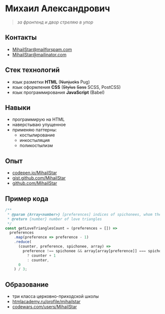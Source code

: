 # Михаил Александрович

> _за фронтенд и двор стреляю в упор_

## Контакты

- [MihailStar@mailforspam.com](mailto:mihailstar@mailforspam.com)
- [MihailStar@mailinator.com](mailto:mihailstar@mailinator.com)

## Стек технологий

- язык разметки **HTML** (~~Nunjucks~~ Pug)
- язык оформления **CSS** (~~Stylus~~ ~~Sass~~ SCSS, PostCSS)
- язык программирования **JavaScript** (Babel)

## Навыки

- программирую на HTML
- наверстываю упущенное
- применяю паттерны:
  - костылирование
  - инкостыляция
  - поликостылизм

## Опыт

- [codepen.io/MihailStar](https://codepen.io/MihailStar)
- [gist.github.com/MihailStar](https://gist.github.com/MihailStar)
- [github.com/MihailStar](https://github.com/MihailStar)

## Пример кода

```JavaScript
/**
 * @param {Array<number>} [preferences] indices of spichonees, whom they love
 * @return {number} number of love triangles
 */
const getLoveTrianglesCount = (preferences = []) =>
  preferences
    .map(preference => preference - 1)
    .reduce(
      (counter, preference, spichonee, array) =>
        preference !== spichonee && array[array[preference]] === spichonee
          ? counter + 1
          : counter,
      0
    ) / 3;
```

## Образование

- три класса церковно-приходской школы
- [htmlacademy.ru/profile/mihailstar](https://htmlacademy.ru/profile/mihailstar)
- [codewars.com/users/MihailStar](https://www.codewars.com/users/MihailStar)
